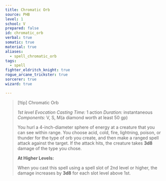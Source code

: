 ```yaml
---
title: Chromatic Orb
source: PHB
level: 1
school: V
prepared: false
id: chromatic_orb
verbal: true
somatic: true
material: true
aliases:
  - spell_chromatic_orb
tags:
  - spell
fighter_eldritch_knight: true
rogue_arcane_trickster: true
sorcerer: true
wizard: true

---
```

>[!tip] Chromatic Orb
>
> *1st level Evocation*
> *Casting Time:* 1 action
> *Duration:* instantaneous
> *Components:* V, S, M(a diamond worth at least 50 gp)
>
>You hurl a 4-inch-diameter sphere of energy at a creature that you can see within range. You choose acid, cold, fire, lightning, poison, or thunder for the type of orb you create, and then make a ranged spell attack against the target. If the attack hits, the creature takes **3d8** damage of the type you chose.
>
>**At Higher Levels:**
>
>When you cast this spell using a spell slot of 2nd level or higher, the damage increases by **3d8** for each slot level above 1st.
>

